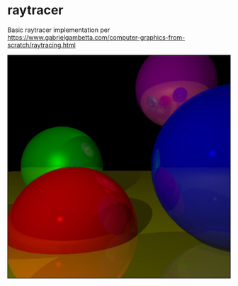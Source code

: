 # raytracer

Basic raytracer implementation per https://www.gabrielgambetta.com/computer-graphics-from-scratch/raytracing.html

![render](render.jpg "Sample render")
